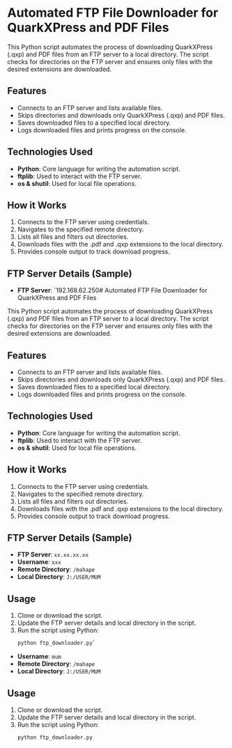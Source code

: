 # Automated FTP File Downloader for QuarkXPress and PDF Files

This Python script automates the process of downloading QuarkXPress (.qxp) and PDF files from an FTP server to a local directory. The script checks for directories on the FTP server and ensures only files with the desired extensions are downloaded.

## Features
- Connects to an FTP server and lists available files.
- Skips directories and downloads only QuarkXPress (.qxp) and PDF files.
- Saves downloaded files to a specified local directory.
- Logs downloaded files and prints progress on the console.

## Technologies Used
- **Python**: Core language for writing the automation script.
- **ftplib**: Used to interact with the FTP server.
- **os & shutil**: Used for local file operations.

## How it Works
1. Connects to the FTP server using credentials.
2. Navigates to the specified remote directory.
3. Lists all files and filters out directories.
4. Downloads files with the .pdf and .qxp extensions to the local directory.
5. Provides console output to track download progress.

## FTP Server Details (Sample)
- **FTP Server**: `192.168.62.250# Automated FTP File Downloader for QuarkXPress and PDF Files

This Python script automates the process of downloading QuarkXPress (.qxp) and PDF files from an FTP server to a local directory. The script checks for directories on the FTP server and ensures only files with the desired extensions are downloaded.

## Features
- Connects to an FTP server and lists available files.
- Skips directories and downloads only QuarkXPress (.qxp) and PDF files.
- Saves downloaded files to a specified local directory.
- Logs downloaded files and prints progress on the console.

## Technologies Used
- **Python**: Core language for writing the automation script.
- **ftplib**: Used to interact with the FTP server.
- **os & shutil**: Used for local file operations.

## How it Works
1. Connects to the FTP server using credentials.
2. Navigates to the specified remote directory.
3. Lists all files and filters out directories.
4. Downloads files with the .pdf and .qxp extensions to the local directory.
5. Provides console output to track download progress.

## FTP Server Details (Sample)
- **FTP Server**: `xx.xx.xx.xx`
- **Username**: `xxx`
- **Remote Directory**: `/mahape`
- **Local Directory**: `J:/USER/MUM`

## Usage
1. Clone or download the script.
2. Update the FTP server details and local directory in the script.
3. Run the script using Python:
   ```bash
   python ftp_downloader.py`
- **Username**: `mum`
- **Remote Directory**: `/mahape`
- **Local Directory**: `J:/USER/MUM`

## Usage
1. Clone or download the script.
2. Update the FTP server details and local directory in the script.
3. Run the script using Python:
   ```bash
   python ftp_downloader.py
